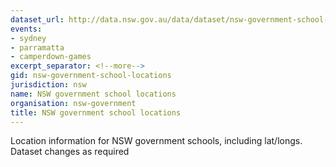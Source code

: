 ```yaml
---
dataset_url: http://data.nsw.gov.au/data/dataset/nsw-government-school-locations
events:
- sydney
- parramatta
- camperdown-games
excerpt_separator: <!--more-->
gid: nsw-government-school-locations
jurisdiction: nsw
name: NSW government school locations
organisation: nsw-government
title: NSW government school locations
---
```


Location information for NSW government schools, including lat/longs.  Dataset changes as required